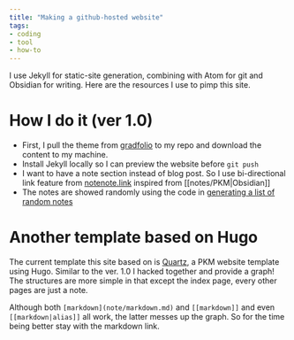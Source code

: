 ```yaml
---
title: "Making a github-hosted website"
tags:
- coding
- tool
- how-to
---
```


I use Jekyll for static-site generation, combining with Atom for git and Obsidian for writing. Here are the resources I use to pimp this site.

# How I do it (ver 1.0)
- First, I pull the theme from [gradfolio](https://github.com/jitinnair1/gradfolio/) to my repo and download the content to my machine.
- Install Jekyll locally so I can preview the website before `git push`
- I want to have a note section instead of blog post. So I use bi-directional link feature from [notenote.link](https://github.com/Maxence-L/notenote.link) inspired from [[notes/PKM|Obsidian]]
- The notes are showed randomly using the code in [generating a list of random notes](https://thornelabs.net/posts/a-better-way-to-display-random-jekyll-posts-on-page-load-or-refresh-using-jquery-and-json.html)

# Another template based on Hugo
The current template this site  based on is [Quartz](https://github.com/jackyzha0/quartz), a PKM website template using Hugo. Similar to the ver. 1.0 I hacked together and provide a graph! The structures are more simple in that except the index page, every other pages are just a note.

Although both `[markdown](note/markdown.md)` and `[[markdown]]` and even `[[markdown|alias]]` all work, the latter messes up the graph. So for the time being better stay with the markdown link.